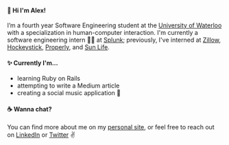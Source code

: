 #### :wave: Hi I'm Alex!
I’m a fourth year Software Engineering student at the [University of Waterloo](https://uwaterloo.ca/) with a specialization in human-computer interaction. I'm currently a software engineering intern :woman_technologist: at [Splunk](https://www.splunk.com/); previously, I've interned at [Zillow](https://www.zillow.com/), [Hockeystick](https://www.hockeystick.co/), [Properly](https://www.properly.ca/), and [Sun Life](https://www.sunlife.ca/en/).

#### :sparkles: Currently I'm...
- learning Ruby on Rails
- attempting to write a Medium article
- creating a social music application :eyes:

#### :coffee: Wanna chat?
You can find more about me on my [personal site](https://www.alexgirard.me), or feel free to reach out on [LinkedIn](https://www.linkedin.com/in/alexandra-girard/) or [Twitter](https://twitter.com/alex_girard9) :v:
